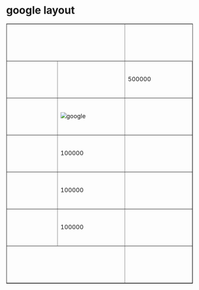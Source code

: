 <html> 
 <head> 
  <h1>google layout</h1> 
</head> 
 <body> 
   <table border="1"> 
   <tr>
      <th colspan="2"width="450" height="100"></th>
   </tr>
   <tr>
      <td width="450" height="100"></td>
       <td width="450" height="100"></td>                       
     <td width="450" height="100">500000</td>
   </tr>
   <tr>
      <td></td>
      <td><img scr="https://www.moralstories.org/wp-content/uploads/2017/11/blind-man-moral-story.jpg" alt="google">
     <td width="450" height="100"></td>
   </tr>
   <tr>
      <td></td>
      <td>100000</td>
     <td width="450" height="100"></td>
   </tr>
   <tr>
      <td></td>
      <td>100000</td>
     <td width="450" height="100"></td>
   </tr>
   <tr>
      <td></td>
      <td>100000</td>
     <td width="450" height="100"></td>
   </tr>
   <tr>
      <td colspan="2"></td>
    <td width="450" height="100"></td>
    
   </tr>
</table>
</body>
</html>
